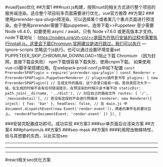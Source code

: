 #vue的seo优化
##方案1
###nuxt.js构建，按照nuxt的相关方式进行整个项目的服务端渲染。适合整个项目较多页面需要进行优化，vue官方推荐
##方案2
###使用prerender-spa-plugin预渲染。可以选择某个或者某几个重点页面进行预渲染。由于使用prerender需要下载puppeteer。连带下载>>Puppeteer 至少需要 Node v6.4.0，如要使用 async / await，只有 Node v7.6.0 或更高版本才支持。 node下载地址： https://nodejs.org/zh-cn/>>是因为在执行安装的过程中需要执行install.js，这里会下载Chromium,官网建议是进行跳过，我们可以执行 —ignore-scripts 忽略这个js执行。也可以通过设置环境变量set PUPPETEER_SKIP_CHROMIUM_DOWNLOAD=1阻止下载 Chromium （因为封网，直接下载会失败） npm下载很容易下载失败，使用cnpm下载。 如果使用vue-cli脚手架搭建应用。在webpack-prod-conf.js中如下配置
`const PrerenderSPAPlugin = require('prerender-spa-plugin')
const Renderer = PrerenderSPAPlugin.PuppeteerRenderer
// plugins插件里书写
plugins: [
   new PrerenderSPAPlugin({
      // 生成文件的路径，这个目录只能有一级。若目录层次大于一级，在生成的时候不会有任何错误提示，在预渲染的时候只会卡着不动
      staticDir: path.join(__dirname, '../dist'),
      // 对应自己的路由文件
      routes: [ '/', '/moviesDetail'],
      // 若没有这段则不会进行预编译
      renderer: new Renderer({
        inject: {
          foo: 'bar'
        },
        headless: false,
        // 在 main.js 中 document.dispatchEvent(new Event('render-event'))，两者的事件名称要对应上。
        renderAfterDocumentEvent: 'render-event'
      })
    }),
]`

###安装完配置成功即可。成功实现
##方案3
###ssr单页面后台渲染方案
##方案4
###phantomJs
##方案5
###seo-mask
##方案6
###利用爬虫蜘蛛特性，给与其想要的东西，以此实现seo
**************************
**************************
**************************
#react相关seo优化方案
